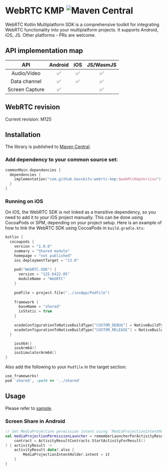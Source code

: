 # WebRTC KMP ![Maven Central](https://img.shields.io/maven-central/v/com.github.kevskitv/webrtc-kmp?style=flat-square)

WebRTC Kotlin Multiplatform SDK is a comprehensive toolkit for integrating WebRTC functionality into your multiplatform projects. 
It supports Android, iOS, JS. Other platforms - PRs are welcome.


## API implementation map
 API |      Android       | iOS | JS/WasmJS 
 :-: |:------------------:| :-: | :---: 
 Audio/Video | :white_check_mark: | :white_check_mark: | :white_check_mark:
 Data channel | :white_check_mark: | :white_check_mark: | :white_check_mark:
 Screen Capture | :white_check_mark: | | :white_check_mark:

## WebRTC revision
Current revision: M125

## Installation
The library is published to [Maven Central](https://search.maven.org/artifact/com.github.kevskitv/webrtc-kmp).


### Add dependency to your common source set:
```kotlin
commonMain.dependencies {
  dependencies {
    implementation("com.github.kevskitv:webrtc-kmp:$webRtcKmpVersion")
  }
}
```

### Running on iOS
On iOS, the WebRTC SDK is not linked as a transitive dependency, so you need to add it to your iOS project manually.
This can be done using CocoaPods or SPM, depending on your project setup. Here is an example of how to link 
the WebRTC SDK using CocoaPods in `build.gradle.kts`:

```kotlin
kotlin {
  cocoapods {
    version = "1.0.0"
    summary = "Shared module"
    homepage = "not published"
    ios.deploymentTarget = "13.0"
   
    pod("WebRTC-SDK") { 
      version = "125.6422.05"
      moduleName = "WebRTC"
    }
  
    podfile = project.file("../iosApp/Podfile")
  
    framework {
      baseName = "shared"
      isStatic = true  
    }
  
    xcodeConfigurationToNativeBuildType["CUSTOM_DEBUG"] = NativeBuildType.DEBUG
    xcodeConfigurationToNativeBuildType["CUSTOM_RELEASE"] = NativeBuildType.RELEASE
  }

    iosX64()
    iosArm64()
    iosSimulatorArm64()
}
```

Also add the following to your `Podfile` in the target section:
```Ruby
use_frameworks!
pod 'shared', :path => '../shared'
```

## Usage

Please refer to [sample](sample/README.md).

### Screen Share in Android
```kotlin
// Set MediaProjection permission intent using `MediaProjectionIntentHolder`
val mediaProjectionPermissionLauncher = rememberLauncherForActivityResult(
    contract = ActivityResultContracts.StartActivityForResult()
) { activityResult ->
    activityResult.data?.also {
        MediaProjectionIntentHolder.intent = it
    }
}
```
